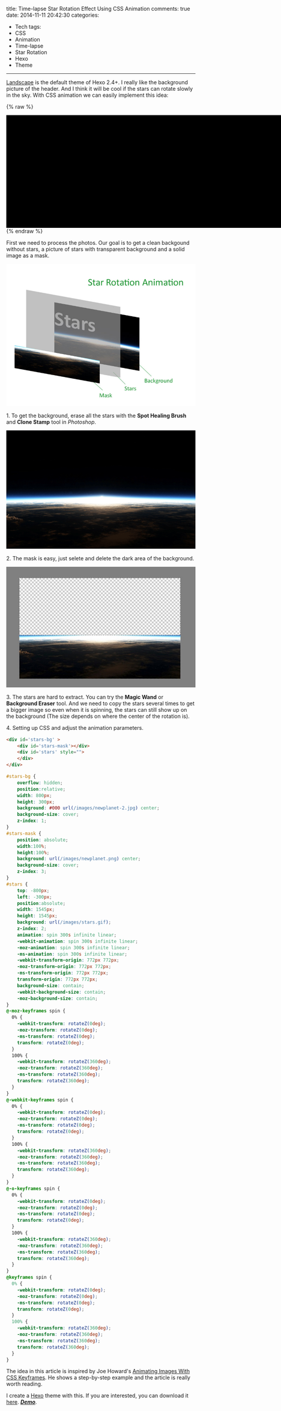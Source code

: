 title: Time-lapse Star Rotation Effect Using CSS Animation
comments: true
date: 2014-11-11 20:42:30
categories:
- Tech
tags:
- CSS
- Animation
- Time-lapse
- Star Rotation
- Hexo
- Theme
---
[Landscape](http://hexo.io/hexo-theme-landscape/) is the default theme of Hexo 2.4+. 
I really like the background picture of the header.
And I think it will be cool if the stars can rotate slowly in the sky.
With CSS animation we can easily implement this idea:
<!-- more -->

{% raw %}
<div id='stars-bg' >
<style>
#stars-bg {
    overflow: hidden;
    position:relative; 
    width: 800px; 
    height: 300px; 
    background: #000 url(/images/newplanet-2.jpg) center; 
    background-size: cover;
    z-index: 1;
}
#stars-mask {
    position: absolute;
    width:100%; 
    height:100%; 
    background: url(/images/newplanet.png) center;
    background-size: cover;
    z-index: 3;
}
#stars {
    top: -800px;
    left: -300px;
    position:absolute; 
    width: 1545px; 
    height: 1545px; 
    background: url(/images/stars.gif);
    z-index: 2;
    animation: spin 300s infinite linear;
    -webkit-animation: spin 300s infinite linear;
    -moz-animation: spin 300s infinite linear;
    -ms-animation: spin 300s infinite linear;  
    -webkit-transform-origin: 772px 772px;
    -moz-transform-origin: 772px 772px;
    -ms-transform-origin: 772px 772px;
    transform-origin: 772px 772px;
    background-size: contain;
    -webkit-background-size: contain;
    -moz-background-size: contain;
}
@-moz-keyframes spin {
  0% {
    -webkit-transform: rotateZ(0deg);
    -moz-transform: rotateZ(0deg);
    -ms-transform: rotateZ(0deg);
    transform: rotateZ(0deg);
  }
  100% {
    -webkit-transform: rotateZ(360deg);
    -moz-transform: rotateZ(360deg);
    -ms-transform: rotateZ(360deg);
    transform: rotateZ(360deg);
  }
}
@-webkit-keyframes spin {
  0% {
    -webkit-transform: rotateZ(0deg);
    -moz-transform: rotateZ(0deg);
    -ms-transform: rotateZ(0deg);
    transform: rotateZ(0deg);
  }
  100% {
    -webkit-transform: rotateZ(360deg);
    -moz-transform: rotateZ(360deg);
    -ms-transform: rotateZ(360deg);
    transform: rotateZ(360deg);
  }
}
@-o-keyframes spin {
  0% {
    -webkit-transform: rotateZ(0deg);
    -moz-transform: rotateZ(0deg);
    -ms-transform: rotateZ(0deg);
    transform: rotateZ(0deg);
  }
  100% {
    -webkit-transform: rotateZ(360deg);
    -moz-transform: rotateZ(360deg);
    -ms-transform: rotateZ(360deg);
    transform: rotateZ(360deg);
  }
}
@keyframes spin {
  0% {
    -webkit-transform: rotateZ(0deg);
    -moz-transform: rotateZ(0deg);
    -ms-transform: rotateZ(0deg);
    transform: rotateZ(0deg);
  }
  100% {
    -webkit-transform: rotateZ(360deg);
    -moz-transform: rotateZ(360deg);
    -ms-transform: rotateZ(360deg);
    transform: rotateZ(360deg);
  }
}

</style>
    <div id='stars-mask'></div>
    <div id='stars' style="">
    </div>
</div>
{% endraw %}

First we need to process the photos.
Our goal is to get a clean backgound without stars, a picture of stars with transparent background and
a solid image as a mask.

![Three Layers](/images/star-rotation-principle.jpg)

1\. To get the background, erase all the stars with the **Spot Healing Brush** and **Clone Stamp** tool in *Photoshop*.

![Erase Stars](/images/newplant-ps.gif)

2\. The mask is easy, just selete and delete the dark area of the background.

![Mask](/images/mask.jpg)

3\. The stars are hard to extract. You can try the **Magic Wand** or **Background Eraser** tool. 
And we need to copy the stars several times to get a bigger image so even when it is spinning, the stars can still show up on the background (The size depends on where the center of the rotation is). 

4\. Setting up CSS and adjust the animation parameters.

``` html HTML
<div id='stars-bg' >
    <div id='stars-mask'></div>
    <div id='stars' style="">
    </div>
</div>
```
``` css CSS
#stars-bg {
    overflow: hidden;
    position:relative; 
    width: 800px; 
    height: 300px; 
    background: #000 url(/images/newplanet-2.jpg) center; 
    background-size: cover;
    z-index: 1;
}
#stars-mask {
    position: absolute;
    width:100%; 
    height:100%; 
    background: url(/images/newplanet.png) center;
    background-size: cover;
    z-index: 3;
}
#stars {
    top: -800px;
    left: -300px;
    position:absolute; 
    width: 1545px; 
    height: 1545px; 
    background: url(/images/stars.gif);
    z-index: 2;
    animation: spin 300s infinite linear;
    -webkit-animation: spin 300s infinite linear;
    -moz-animation: spin 300s infinite linear;
    -ms-animation: spin 300s infinite linear;  
    -webkit-transform-origin: 772px 772px;
    -moz-transform-origin: 772px 772px;
    -ms-transform-origin: 772px 772px;
    transform-origin: 772px 772px;
    background-size: contain;
    -webkit-background-size: contain;
    -moz-background-size: contain;
}
@-moz-keyframes spin {
  0% {
    -webkit-transform: rotateZ(0deg);
    -moz-transform: rotateZ(0deg);
    -ms-transform: rotateZ(0deg);
    transform: rotateZ(0deg);
  }
  100% {
    -webkit-transform: rotateZ(360deg);
    -moz-transform: rotateZ(360deg);
    -ms-transform: rotateZ(360deg);
    transform: rotateZ(360deg);
  }
}
@-webkit-keyframes spin {
  0% {
    -webkit-transform: rotateZ(0deg);
    -moz-transform: rotateZ(0deg);
    -ms-transform: rotateZ(0deg);
    transform: rotateZ(0deg);
  }
  100% {
    -webkit-transform: rotateZ(360deg);
    -moz-transform: rotateZ(360deg);
    -ms-transform: rotateZ(360deg);
    transform: rotateZ(360deg);
  }
}
@-o-keyframes spin {
  0% {
    -webkit-transform: rotateZ(0deg);
    -moz-transform: rotateZ(0deg);
    -ms-transform: rotateZ(0deg);
    transform: rotateZ(0deg);
  }
  100% {
    -webkit-transform: rotateZ(360deg);
    -moz-transform: rotateZ(360deg);
    -ms-transform: rotateZ(360deg);
    transform: rotateZ(360deg);
  }
}
@keyframes spin {
  0% {
    -webkit-transform: rotateZ(0deg);
    -moz-transform: rotateZ(0deg);
    -ms-transform: rotateZ(0deg);
    transform: rotateZ(0deg);
  }
  100% {
    -webkit-transform: rotateZ(360deg);
    -moz-transform: rotateZ(360deg);
    -ms-transform: rotateZ(360deg);
    transform: rotateZ(360deg);
  }
}
```

The idea in this article is inspired by Joe Howard's [Animating Images With CSS Keyframes](http://www.pencilscoop.com/2014/04/animating-images-with-css-keyframes/). He shows a step-by-step example and the article is really worth reading.

I create a [Hexo](http://hexo.io/) theme with this. If you are interested, you can download it [here](http://github.com/xing5/hexo-theme-animastars). [**_Demo_**](http://demo.xingwu.me/animastars).
